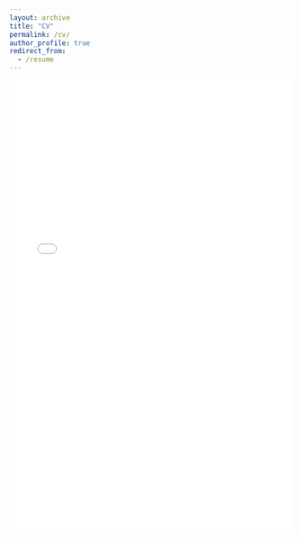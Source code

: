 ```yaml
---
layout: archive
title: "CV"
permalink: /cv/
author_profile: true
redirect_from:
  - /resume
---
```


<iframe src="/files/pdf/MSchwartz-CV.pdf" width="100%" height="800" frameborder="no" border="0" marginwidth="0" marginheight="0"></iframe>
